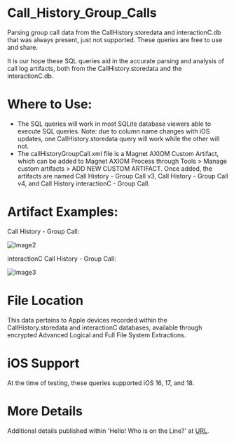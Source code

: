 # Call_History_Group_Calls
Parsing group call data from the CallHistory.storedata and interactionC.db that was always present, just not supported. These queries are free to use and share.

It is our hope these SQL queries aid in the accurate parsing and analysis of call log artifacts, both from the CallHistory.storedata and the interactionC.db.

# Where to Use:

- The SQL queries will work in most SQLite database viewers able to execute SQL queries. Note: due to column name changes with iOS updates, one CallHistory.storedata query will work while the other will not.
- The callHistoryGroupCall.xml file is a Magnet AXIOM Custom Artifact, which can be added to Magnet AXIOM Process through Tools > Manage custom artifacts > ADD NEW CUSTOM ARTIFACT. Once added, the artifacts are named Call History - Group Call v3, Call History - Group Call v4, and Call History interactionC - Group Call.

# Artifact Examples:
Call History - Group Call:

![Image2](https://github.com/user-attachments/assets/7fed2368-9abb-4672-a206-2a0ccce24d24)


interactionC Call History - Group Call:

![Image3](https://github.com/user-attachments/assets/8b594baa-d65e-414e-88e6-f3e5b33d5ead)


# File Location
This data pertains to Apple devices recorded within the CallHistory.storedata and interactionC databases, available through encrypted Advanced Logical and Full File System Extractions.

# iOS Support
At the time of testing, these queries supported iOS 16, 17, and 18.

# More Details
Additional details published within 'Hello! Who is on the Line?' at [URL](https://metadataperspective.com/2025/02/05/hello-who-is-on-the-line/).
